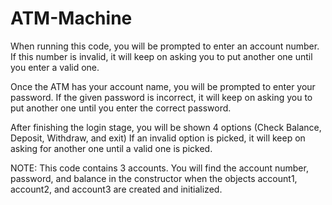 # ATM-Machine

When running this code, you will be prompted to enter an account number. 
If this number is invalid, it will keep on asking you to put another one until you enter a valid one.

Once the ATM has your account name, you will be prompted to enter your password.
If the given password is incorrect, it will keep on asking you to put another one until you enter the correct password.

After finishing the login stage, you will be shown 4 options (Check Balance, Deposit, Withdraw, and exit)
If an invalid option is picked, it will keep on asking for another one until a valid one is picked.

NOTE: This code contains 3 accounts. You will find the account number, password, and balance in the constructor when the objects account1, account2, and account3 are created and initialized.
